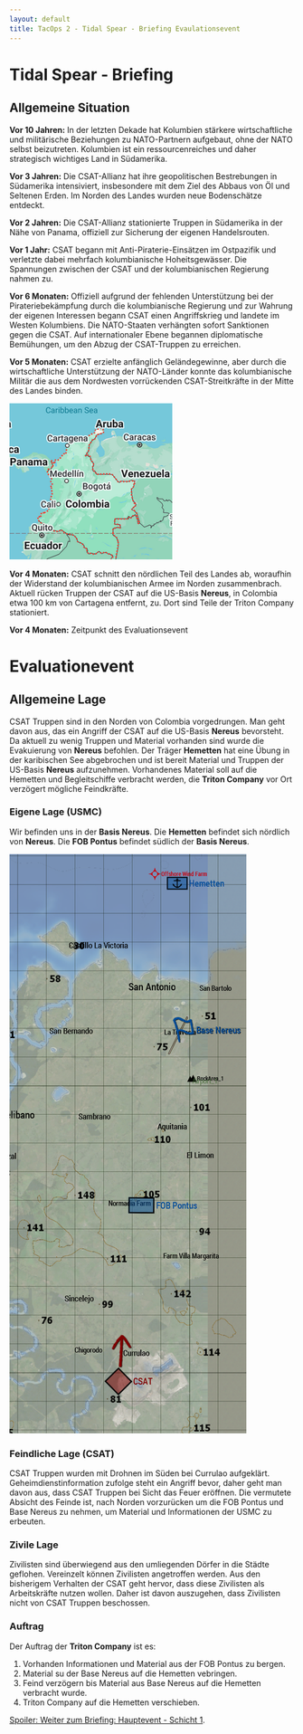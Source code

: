 ```yaml
---
layout: default
title: TacOps 2 - Tidal Spear - Briefing Evaulationsevent
---
```


<div markdown="1" class="briefing-textblock">

# Tidal Spear - Briefing

## Allgemeine Situation

**Vor 10 Jahren:** In der letzten Dekade hat Kolumbien stärkere wirtschaftliche und militärische Beziehungen zu NATO-Partnern aufgebaut, ohne der NATO selbst beizutreten. Kolumbien ist ein ressourcenreiches und daher strategisch wichtiges Land in Südamerika.

**Vor 3 Jahren:** Die CSAT-Allianz hat ihre geopolitischen Bestrebungen in Südamerika intensiviert, insbesondere mit dem Ziel des Abbaus von Öl und Seltenen Erden. Im Norden des Landes wurden neue Bodenschätze entdeckt.

**Vor 2 Jahren:** Die CSAT-Allianz stationierte Truppen in Südamerika in der Nähe von Panama, offiziell zur Sicherung der eigenen Handelsrouten.

**Vor 1 Jahr:** CSAT begann mit Anti-Piraterie-Einsätzen im Ostpazifik und verletzte dabei mehrfach kolumbianische Hoheitsgewässer. Die Spannungen zwischen der CSAT und der kolumbianischen Regierung nahmen zu.

**Vor 6 Monaten:** Offiziell aufgrund der fehlenden Unterstützung bei der Pirateriebekämpfung durch die kolumbianische Regierung und zur Wahrung der eigenen Interessen begann CSAT einen Angriffskrieg und landete im Westen Kolumbiens. Die NATO-Staaten verhängten sofort Sanktionen gegen die CSAT. Auf internationaler Ebene begannen diplomatische Bemühungen, um den Abzug der CSAT-Truppen zu erreichen.

**Vor 5 Monaten:** CSAT erzielte anfänglich Geländegewinne, aber durch die wirtschaftliche Unterstützung der NATO-Länder konnte das kolumbianische Militär die aus dem Nordwesten vorrückenden CSAT-Streitkräfte in der Mitte des Landes binden.

![Image](./assets/tacops-2-colombia.png)

**Vor 4 Monaten:** CSAT schnitt den nördlichen Teil des Landes ab, woraufhin der Widerstand der kolumbianischen Armee im Norden zusammenbrach.
Aktuell rücken Truppen der CSAT auf die US-Basis **Nereus**, in Colombia etwa 100 km von Cartagena entfernt, zu.
Dort sind Teile der Triton Company stationiert.

**Vor 4 Monaten:** Zeitpunkt des Evaluationsevent

# Evaluationevent

## Allgemeine Lage

CSAT Truppen sind in den Norden von Colombia vorgedrungen.
Man geht davon aus, das ein Angriff der CSAT auf die US-Basis **Nereus** bevorsteht.
Da aktuell zu wenig Truppen und Material vorhanden sind wurde die Evakuierung von **Nereus** befohlen.
Der Träger **Hemetten** hat eine Übung in der karibischen See abgebrochen und ist bereit Material und Truppen der US-Basis **Nereus** aufzunehmen.
Vorhandenes Material soll auf die Hemetten und Begleitschiffe verbracht werden, die **Triton Company** vor Ort verzögert mögliche Feindkräfte.

### Eigene Lage (USMC)

Wir befinden uns in der **Basis Nereus**.
Die **Hemetten** befindet sich nördlich von **Nereus**.
Die **FOB Pontus** befindet südlich der **Basis Nereus**.

![Image](./assets/tacops-2-evaluation-event-map.png)

### Feindliche Lage (CSAT)

CSAT Truppen wurden mit Drohnen im Süden bei Currulao aufgeklärt.
Geheimdienstinformation zufolge steht ein Angriff bevor, daher geht man davon aus, dass CSAT Truppen bei Sicht das Feuer eröffnen.
Die vermutete Absicht des Feinde ist, nach Norden vorzurücken um die FOB Pontus und Base Nereus zu nehmen, um Material und Informationen der USMC zu erbeuten.

### Zivile Lage

Zivilisten sind überwiegend aus den umliegenden Dörfer in die Städte geflohen.
Vereinzelt können Zivilisten angetroffen werden.
Aus den bisherigem Verhalten der CSAT geht hervor, dass diese Zivilisten als Arbeitskräfte nutzen wollen.
Daher ist davon auszugehen, dass Zivilisten nicht von CSAT Truppen beschossen.

### Auftrag

Der Auftrag der **Triton Company** ist es:
1. Vorhanden Informationen und Material aus der FOB Pontus zu bergen.
2. Material su der Base Nereus auf die Hemetten vebringen.
3. Feind verzögern bis Material aus Base Nereus auf die Hemetten verbracht wurde.
4. Triton Company auf die Hemetten verschieben.

[Spoiler: Weiter zum Briefing: Hauptevent - Schicht 1](./briefing-main-event-1.html).

</div>
